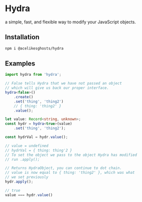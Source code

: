 # Hydra

a simple, fast, and flexible way to modify your JavaScript objects.

## Installation

```bash
npm i @acelikesghosts/hydra
```

## Examples

```ts
import hydra from 'hydra';

// False tells Hydra that we have not passed an object 
// which will give us back our proper interface.
hydra<false>()
    .create()
    .set('thing', 'thing2')
    // { thing: 'thing2' }
    .value();

let value: Record<string, unknown>;
const hydr = hydra<true>(value)
    .set('thing', 'thing2');

const hydrVal = hydr.value();

// value = undefined
// hydrVal = { thing: thing'2 }
// To set the object we pass to the object Hydra has modified
// run .apply();

// Returns HydraObject, you can continue to dot chain.
// value is now equal to { thing: 'thing2' }, which was what
// we set previously
hydr.apply(); 

// true
value === hydr.value()
```